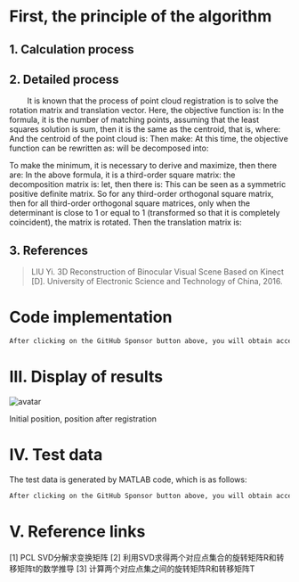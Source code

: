 #  First, the principle of the algorithm 

##  1. Calculation process 

##  2. Detailed process 

    It is known that the process of point cloud registration is to solve the rotation matrix and translation vector. Here, the objective function is: In the formula, it is the number of matching points, assuming that the least squares solution is sum, then it is the same as the centroid, that is, where: And the centroid of the point cloud is: Then make: At this time, the objective function can be rewritten as: will be decomposed into: 

  To make the minimum, it is necessary to derive and maximize, then there are: In the above formula, it is a third-order square matrix: the decomposition matrix is: let, then there is: This can be seen as a symmetric positive definite matrix. So for any third-order orthogonal square matrix, then for all third-order orthogonal square matrices, only when the determinant is close to 1 or equal to 1 (transformed so that it is completely coincident), the matrix is rotated. Then the translation matrix is:  

##  3. References 

>  LIU Yi. 3D Reconstruction of Binocular Visual Scene Based on Kinect [D]. University of Electronic Science and Technology of China, 2016. 

#  Code implementation 

  ```python  
After clicking on the GitHub Sponsor button above, you will obtain access permissions to my private code repository ( https://github.com/slowlon/my_code_bar ) to view this blog code. By searching the code number of this blog, you can find the code you need, code number is: 2024020309574428941
  ```  
#  III. Display of results 

 ![avatar]( 88f6044deee446efb814849cfa5c43f0.png) 

 Initial position, position after registration  

#  IV. Test data 

 The test data is generated by MATLAB code, which is as follows: 

  ```python  
After clicking on the GitHub Sponsor button above, you will obtain access permissions to my private code repository ( https://github.com/slowlon/my_code_bar ) to view this blog code. By searching the code number of this blog, you can find the code you need, code number is: 2024020309574428941
  ```  
#  V. Reference links 

 [1] PCL SVD分解求变换矩阵 [2] 利用SVD求得两个对应点集合的旋转矩阵R和转移矩阵t的数学推导 [3] 计算两个对应点集之间的旋转矩阵R和转移矩阵T 

